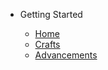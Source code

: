 * Getting Started

    * [Home](home.md)
    * [Crafts](crafts.md)
    * [Advancements](advancements.md)